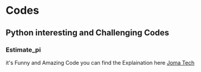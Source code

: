 # Codes
## Python interesting and Challenging Codes


### Estimate_pi
>
   it's  Funny and Amazing Code you can find the Explaination here [Joma Tech](https://www.youtube.com/watch?v=pvimAM_SLic&list=WL&index=7)
>
